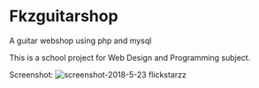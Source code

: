 # Fkzguitarshop
A guitar webshop using php and mysql

This is a school project for Web Design and Programming subject.

Screenshot:
![screenshot-2018-5-23 flickstarzz](https://user-images.githubusercontent.com/33994632/40379032-b3c141f2-5e27-11e8-8405-3a2ee5605fbf.png)
